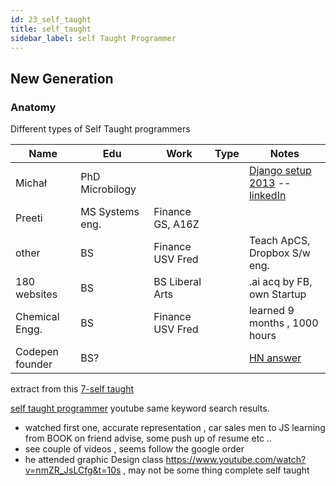 ```yaml
---
id: 23_self_taught
title: self_taught
sidebar_label: self Taught Programmer
---
```


## New Generation 

### Anatomy

Different types of Self Taught programmers

|Name      | Edu          |        Work |    Type | Notes |
| ---      | ---          |       ---   |     --- |  ---  |
| Michał   | PhD Microbilogy |          |         |  [Django setup 2013](http://michal.karzynski.pl/blog/2013/06/09/django-nginx-gunicorn-virtualenv-supervisor/) -- [linkedIn](https://www.linkedin.com/in/micha%C5%82-karzy%C5%84ski-ba37a79)|
| Preeti   | MS Systems eng. | Finance GS, A16Z   |          |         |  
| other    | BS              | Finance USV Fred|            | Teach ApCS, Dropbox S/w eng. |
|180 websites  | BS          | BS Liberal Arts|             | .ai acq by FB, own Startup |
| Chemical Engg. | BS        | Finance USV Fred|            | learned 9 months , 1000 hours |
| Codepen founder | BS?        |               |            |[HN answer](https://news.ycombinator.com/item?id=16984817) |


extract from this [7-self taught](https://medium.freecodecamp.org/inspirational-success-stories-from-self-taught-web-developers-4f6f375cf17d)

[self taught programmer](https://www.youtube.com/results?search_query=self+taught+programmer) youtube same keyword search results.
 - watched first one, accurate representation , car sales men to JS learning from BOOK on friend advise, some push up of resume etc ..
 - see couple of videos , seems follow the google order 
 - he attended graphic Design class https://www.youtube.com/watch?v=nmZR_JsLCfg&t=10s , may not be some thing complete self taught
  